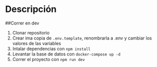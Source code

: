 # Descripción

##Correr en dev

1. Clonar repositorio
2. Crear ima copia de ```.env.template```, renombrarla a .env y cambiar los valores de las variables
3. Intalar dependencias con ```npm install```
4. Levantar la base de datos con ```docker-compose up -d```
5. Correr el proyecto con ```npm run dev```